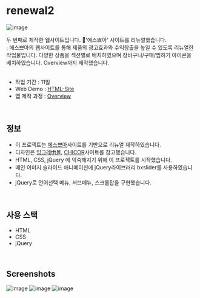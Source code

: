 # renewal2
![image](https://github.com/SeoeunCho/renewal1/blob/gh-pages/img/screenshot/espoir01.png?raw=true)<br>

두 번째로 제작한 웹사이트입니다. 💄'에스쁘아' 사이트를 리뉴얼했습니다.<br>
: 에스쁘아의 웹사이트를 통해 제품의 광고효과와 수익창출을 높일 수 있도록 리뉴얼한 작업물입니다. 다양한 상품을 섹션별로 배치하였으며 장바구니/구매/찜하기 아이콘을 배치하였습니다. Overview까지 제작했습니다.<br>
<br>

- 작업 기간 : 11일
- Web Demo : [HTML-Site](https://seoeuncho.github.io/renewal2/)
- 앱 제작 과정 : [Overview](https://seoeuncho.github.io/renewal2_process/)
<br>


## 정보
- 이 프로젝트는 [에스쁘아](https://www.espoir.com/ko/main.do)사이트를 기반으로 리뉴얼 제작하였습니다.
- 디자인은 [빙그레tft몰](https://www.tftmall.co.kr/), [CHICOR](https://chicor.com/main)사이트를 참고했습니다.
- HTML, CSS, jQuery 에 익숙해지기 위해 이 프로젝트를 시작했습니다.
- 메인 이미지 슬라이드 애니메이션에 jQuery라이브러리 bxslider를 사용하였습니다.
- jQuery로 언어선택 메뉴, 서브메뉴, 스크롤탑을 구현했습니다.
<br>


## 사용 스택
- HTML
- CSS
- jQuery
<br>


## Screenshots
![image](https://github.com/SeoeunCho/renewal1/blob/gh-pages/img/screenshot/espoir01.png?raw=true)
![image](https://github.com/SeoeunCho/renewal1/blob/gh-pages/img/screenshot/espoir02.png?raw=true)
![image](https://github.com/SeoeunCho/renewal1/blob/gh-pages/img/screenshot/espoir03.png?raw=true)

